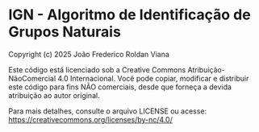 # IGN - Algoritmo de Identificação de Grupos Naturais

Copyright (c) 2025 João Frederico Roldan Viana

Este código está licenciado sob a Creative Commons Atribuição-NãoComercial 4.0 Internacional.
Você pode copiar, modificar e distribuir este código para fins NÃO comerciais, desde que forneça a devida atribuição ao autor original.

Para mais detalhes, consulte o arquivo LICENSE ou acesse:
https://creativecommons.org/licenses/by-nc/4.0/
